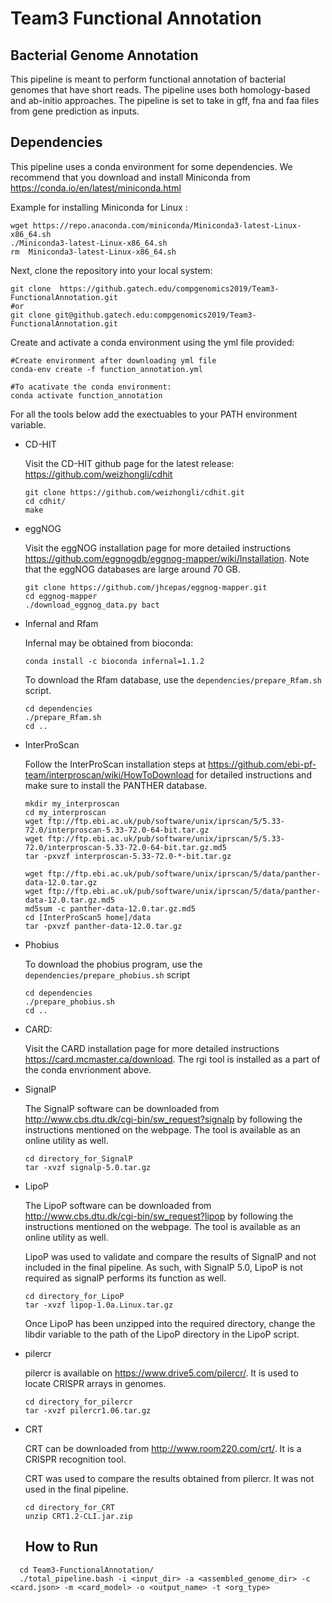 
# Team3 Functional Annotation

## Bacterial Genome Annotation
This pipeline is meant to perform functional annotation of bacterial genomes that have short reads. The pipeline uses both homology-based and ab-initio approaches. The pipeline is set to take in gff, fna and faa files from gene prediction as inputs.

## Dependencies
This pipeline uses a conda environment for some dependencies. 
We recommend that you download and install Miniconda from https://conda.io/en/latest/miniconda.html

Example for installing Miniconda for Linux :

```
wget https://repo.anaconda.com/miniconda/Miniconda3-latest-Linux-x86_64.sh
./Miniconda3-latest-Linux-x86_64.sh
rm  Miniconda3-latest-Linux-x86_64.sh
```
Next, clone the repository into your local system:

```
git clone  https://github.gatech.edu/compgenomics2019/Team3-FunctionalAnnotation.git
#or
git clone git@github.gatech.edu:compgenomics2019/Team3-FunctionalAnnotation.git
```
Create and activate a conda environment using the yml file provided:

```
#Create environment after downloading yml file
conda-env create -f function_annotation.yml

#To acativate the conda environment:
conda activate function_annotation
```
For all the tools below add the exectuables to your PATH environment variable.
- CD-HIT

  Visit the CD-HIT github page for the latest release: https://github.com/weizhongli/cdhit

  ```
  git clone https://github.com/weizhongli/cdhit.git
  cd cdhit/
  make
  ```
  
- eggNOG

  Visit the eggNOG installation page for more detailed instructions https://github.com/eggnogdb/eggnog-mapper/wiki/Installation. Note that the eggNOG databases are large around 70 GB.

  ```
  git clone https://github.com/jhcepas/eggnog-mapper.git
  cd eggnog-mapper
  ./download_eggnog_data.py bact
  ```

- Infernal and Rfam

  Infernal may be obtained from bioconda:

  ```
  conda install -c bioconda infernal=1.1.2
  ```

  To download the Rfam database, use the `dependencies/prepare_Rfam.sh` script.

  ```
  cd dependencies
  ./prepare_Rfam.sh
  cd ..
  ```

- InterProScan

  Follow the InterProScan installation steps at https://github.com/ebi-pf-team/interproscan/wiki/HowToDownload for detailed instructions and make sure to install the PANTHER database. 
  ```
  mkdir my_interproscan
  cd my_interproscan
  wget ftp://ftp.ebi.ac.uk/pub/software/unix/iprscan/5/5.33-72.0/interproscan-5.33-72.0-64-bit.tar.gz
  wget ftp://ftp.ebi.ac.uk/pub/software/unix/iprscan/5/5.33-72.0/interproscan-5.33-72.0-64-bit.tar.gz.md5
  tar -pxvzf interproscan-5.33-72.0-*-bit.tar.gz
  
  wget ftp://ftp.ebi.ac.uk/pub/software/unix/iprscan/5/data/panther-data-12.0.tar.gz
  wget ftp://ftp.ebi.ac.uk/pub/software/unix/iprscan/5/data/panther-data-12.0.tar.gz.md5
  md5sum -c panther-data-12.0.tar.gz.md5
  cd [InterProScan5 home]/data
  tar -pxvzf panther-data-12.0.tar.gz
  ```

- Phobius

  To download the phobius program, use the `dependencies/prepare_phobius.sh` script

  ```
  cd dependencies
  ./prepare_phobius.sh
  cd ..
  ```
  
- CARD: 

  Visit the CARD installation page for more detailed instructions https://card.mcmaster.ca/download. 
  The rgi tool is installed as a part of the conda envrionment above.

- SignalP

  The SignalP software can be downloaded from http://www.cbs.dtu.dk/cgi-bin/sw_request?signalp by following the instructions mentioned on the webpage. The tool is available as an online utility as well.
  
  ```
  cd directory_for_SignalP
  tar -xvzf signalp-5.0.tar.gz
  ```
  
- LipoP

  The LipoP software can be downloaded from http://www.cbs.dtu.dk/cgi-bin/sw_request?lipop by following the instructions mentioned on the webpage. The tool is available as an online utility as well.
  
  LipoP was used to validate and compare the results of SignalP and not included in the final pipeline. As such, with SignalP 5.0, LipoP is not required as signalP performs its function as well.
  
  ```
  cd directory_for_LipoP
  tar -xvzf lipop-1.0a.Linux.tar.gz
  ```
  
  Once LipoP has been unzipped into the required directory, change the libdir variable to the path of the LipoP directory in the LipoP script.
  
- pilercr

  pilercr is available on https://www.drive5.com/pilercr/. It is used to locate CRISPR arrays in genomes.
  
  ```
  cd directory_for_pilercr
  tar -xvzf pilercr1.06.tar.gz
  ```
  
- CRT

  CRT can be downloaded from http://www.room220.com/crt/. It is a CRISPR recognition tool. 
  
  CRT was used to compare the results obtained from pilercr. It was not used in the final pipeline. 
  
  ```
  cd directory_for_CRT
  unzip CRT1.2-CLI.jar.zip
  ```
  ## How to Run
  
 ```
   cd Team3-FunctionalAnnotation/
   ./total_pipeline.bash -i <input_dir> -a <assembled_genome_dir> -c <card.json> -m <card_model> -o <output_name> -t <org_type>
 ```
